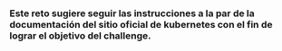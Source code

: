 ### Este reto sugiere seguir las instrucciones a la par de la documentación del sitio oficial de kubernetes con el fin de lograr el objetivo del challenge.